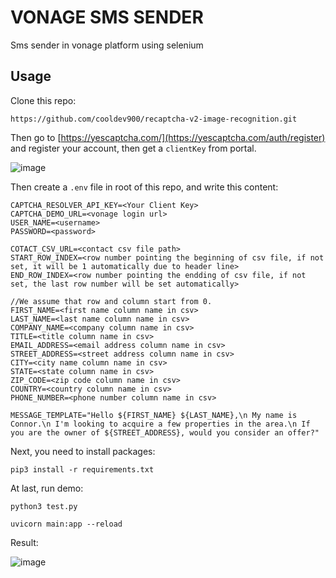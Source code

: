 # VONAGE SMS SENDER

Sms sender in vonage platform using selenium

## Usage

Clone this repo:

```
https://github.com/cooldev900/recaptcha-v2-image-recognition.git
```

Then go to [https://yescaptcha.com/](https://yescaptcha.com/auth/register) and register your account, then get a `clientKey` from portal.

![image](https://github.com/cooldev900/recaptcha-v2-image-recognition/assets/13826499/de792d6d-b2ce-499d-9a3f-7e73af954c44)



Then create a `.env` file in root of this repo, and write this content:

```
CAPTCHA_RESOLVER_API_KEY=<Your Client Key>
CAPTCHA_DEMO_URL=<vonage login url>
USER_NAME=<username>
PASSWORD=<password>

COTACT_CSV_URL=<contact csv file path>
START_ROW_INDEX=<row number pointing the beginning of csv file, if not set, it will be 1 automatically due to header line>
END_ROW_INDEX=<row number pointing the endding of csv file, if not set, the last row number will be set automatically>

//We assume that row and column start from 0.
FIRST_NAME=<first name column name in csv>
LAST_NAME=<last name column name in csv>
COMPANY_NAME=<company column name in csv>
TITLE=<title column name in csv>
EMAIL_ADDRESS=<email address column name in csv>
STREET_ADDRESS=<street address column name in csv>
CITY=<city name column name in csv>
STATE=<state column name in csv>
ZIP_CODE=<zip code column name in csv>
COUNTRY=<country column name in csv>
PHONE_NUMBER=<phone number column name in csv>

MESSAGE_TEMPLATE="Hello ${FIRST_NAME} ${LAST_NAME},\n My name is Connor.\n I'm looking to acquire a few properties in the area.\n If you are the owner of ${STREET_ADDRESS}, would you consider an offer?"
```

Next, you need to install packages:

```
pip3 install -r requirements.txt
```

At last, run demo:

```
python3 test.py
```

```
uvicorn main:app --reload
```

Result:

![image](https://github.com/cooldev900/recaptcha-v2-image-recognition/assets/13826499/bde10300-362a-4e97-86b5-9f969b8a006c)



